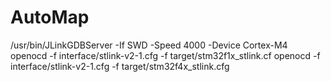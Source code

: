 # AutoMap

/usr/bin/JLinkGDBServer -If SWD -Speed 4000 -Device Cortex-M4
openocd -f interface/stlink-v2-1.cfg -f target/stm32f1x_stlink.cf
openocd -f interface/stlink-v2-1.cfg -f target/stm32f4x_stlink.cfg
